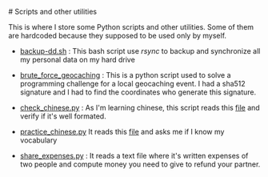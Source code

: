 # Scripts and other utilities

This is where I store some Python scripts and other utilities. 
Some of them are hardcoded because they supposed to be used only by myself. 

* [backup-dd.sh](https://github.com/Nairwolf/scripts/blob/master/backup-dd.sh) : 
This bash script use *rsync* to backup and synchronize all my personal data on my hard 
drive

* [brute_force_geocaching](https://github.com/Nairwolf/scripts/blob/master/brute_force_geocaching.py) :
This is a python script used to solve a programming challenge for a local geocaching 
event. I had a sha512 signature and I had to find the coordinates who generate this 
signature.

* [check_chinese.py](https://github.com/Nairwolf/scripts/blob/master/check_chinese.py) :
As I'm learning chinese, this script reads this [file](https://gitlab.com/Nairwolf/Chinese/blob/master/voca_et_phrases.md) 
and verify if it's well formated. 

* [practice_chinese.py](https://github.com/Nairwolf/scripts/blob/master/pratice_chinese.py)
It reads this [file](https://gitlab.com/Nairwolf/Chinese/blob/master/voca_et_phrases.md) 
and asks me if I know my vocabulary

* [share_expenses.py](https://github.com/Nairwolf/scripts/blob/master/share_expenses.py) :
It reads a text file where it's written expenses of two people and compute money you need 
to give to refund your partner.
